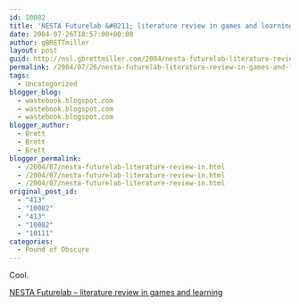 ```yaml
---
id: 10082
title: 'NESTA Futurelab &#8211; literature review in games and learning'
date: 2004-07-26T18:57:00+00:00
author: gBRETTmiller
layout: post
guid: http://nsl.gbrettmiller.com/2004/nesta-futurelab-literature-review-in-games-and-learning
permalink: /2004/07/26/nesta-futurelab-literature-review-in-games-and-learning/
tags:
  - Uncategorized
blogger_blog:
  - wastebook.blogspot.com
  - wastebook.blogspot.com
  - wastebook.blogspot.com
blogger_author:
  - Brett
  - Brett
  - Brett
blogger_permalink:
  - /2004/07/nesta-futurelab-literature-review-in.html
  - /2004/07/nesta-futurelab-literature-review-in.html
  - /2004/07/nesta-futurelab-literature-review-in.html
original_post_id:
  - "413"
  - "10082"
  - "413"
  - "10082"
  - "10111"
categories:
  - Pound of Obscure
---
```

Cool.

[NESTA Futurelab &#8211; literature review in games and learning](http://www.nestafuturelab.org/research/reviews/08_01.htm)